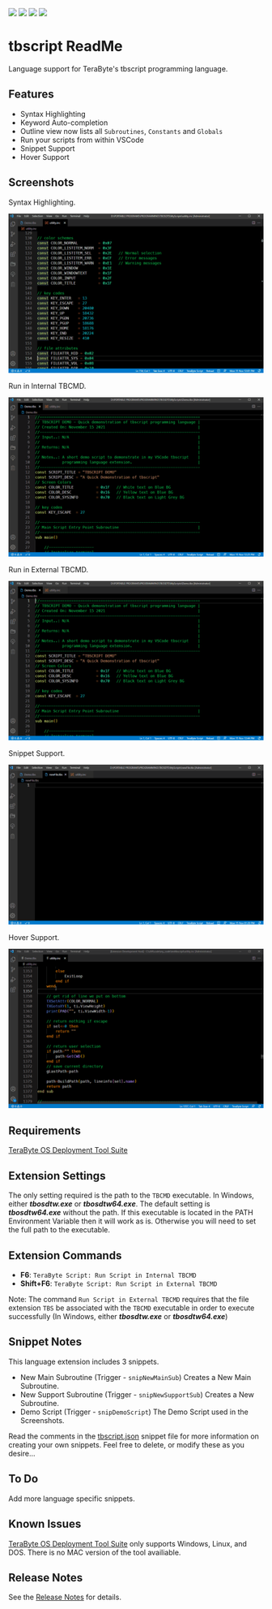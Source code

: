![](https://vsmarketplacebadge.apphb.com/version-short/willasm.tbscript-vscode-ext.svg)
![](https://vsmarketplacebadge.apphb.com/installs-short/willasm.tbscript-vscode-ext.svg)
![](https://vsmarketplacebadge.apphb.com/downloads-short/willasm.tbscript-vscode-ext.svg)
![](https://vsmarketplacebadge.apphb.com/rating/willasm.tbscript-vscode-ext.svg)

# tbscript ReadMe

Language support for TeraByte's tbscript programming language.

## Features
- Syntax Highlighting
- Keyword Auto-completion
- Outline view now lists all `Subroutines`, `Constants` and `Globals`
- Run your scripts from within VSCode
- Snippet Support
- Hover Support

## Screenshots

Syntax Highlighting.

![Syntax Highlighting](images/syntaxhighlighting.gif)

Run in Internal TBCMD.

![Run in Internal TBCMD](images/runinternal.gif)

Run in External TBCMD.

![Run in External TBCMD](images/runexternal.gif)

Snippet Support.

![Snippets](images/snippet.gif)

Hover Support.

![Hover](images/hover.gif)

## Requirements
[TeraByte OS Deployment Tool Suite](https://www.terabyteunlimited.com/tbosdt/)

## Extension Settings
The only setting required is the path to the `TBCMD` executable.
In Windows, either ***tbosdtw.exe*** or ***tbosdtw64.exe***.
The default setting is ***tbosdtw64.exe*** without the path.
If this executable is located in the PATH Environment Variable then it will work as is.
Otherwise you will need to set the full path to the executable.

## Extension Commands
- **F6**: `TeraByte Script: Run Script in Internal TBCMD`
- **Shift+F6**: `TeraByte Script: Run Script in External TBCMD`

Note: The command `Run Script in External TBCMD` requires that the file extension `TBS` be associated with
the `TBCMD` executable in order to  execute successfully (In Windows, either ***tbosdtw.exe*** or ***tbosdtw64.exe***)

## Snippet Notes
This language extension includes 3 snippets.

* New Main Subroutine (Trigger - `snipNewMainSub`)           Creates a New Main Subroutine.
* New Support Subroutine (Trigger - `snipNewSupportSub`)     Creates a New Subroutine.
* Demo Script (Trigger - `snipDemoScript`)                   The Demo Script used in the Screenshots.

Read the comments in the [tbscript.json](./src/snippets/tbscript.json) snippet file for more information on creating your own snippets.
Feel free to delete, or modify these as you desire...

## To Do
Add more language specific snippets.

## Known Issues
[TeraByte OS Deployment Tool Suite](https://www.terabyteunlimited.com/tbosdt/) only supports Windows, Linux, and DOS.
There is no MAC version of the tool availiable.

## Release Notes

See the [Release Notes](RELEASE.md) for details.

